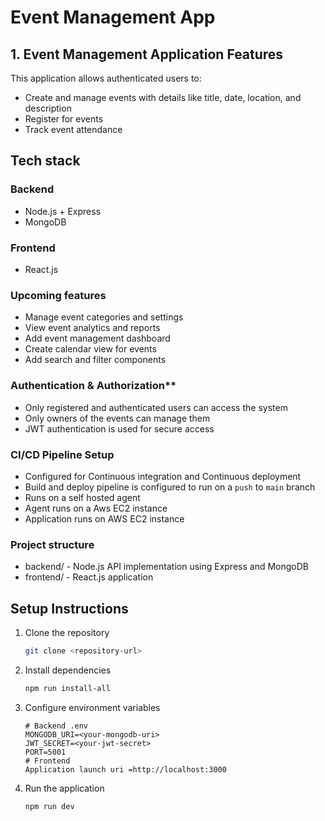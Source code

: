 # **Event Management App**

## **1. Event Management Application Features**

This application allows authenticated users to:

* Create and manage events with details like title, date, location, and description
* Register for events
* Track event attendance

## Tech stack

### Backend

* Node.js + Express
* MongoDB

### Frontend

* React.js

### Upcoming features

* Manage event categories and settings
* View event analytics and reports
* Add event management dashboard
* Create calendar view for events
* Add search and filter components

### Authentication & Authorization**

* Only registered and authenticated users can access the system
* Only owners of the events can manage them
* JWT authentication is used for secure access

### CI/CD Pipeline Setup

* Configured for Continuous integration and Continuous deployment
* Build and deploy pipeline is configured to run on a `push` to `main` branch
* Runs on a self hosted agent  
* Agent runs on a Aws EC2 instance
* Application runs on AWS EC2 instance

### Project structure

* backend/ - Node.js API implementation using Express and MongoDB
* frontend/ - React.js application

## **Setup Instructions**

1. Clone the repository

   ```bash
   git clone <repository-url>
   ```

2. Install dependencies

   ```bash
   npm run install-all
   ```

3. Configure environment variables

   ```
   # Backend .env
   MONGODB_URI=<your-mongodb-uri>
   JWT_SECRET=<your-jwt-secret>
   PORT=5001
   # Frontend 
   Application launch uri =http://localhost:3000
   ```

4. Run the application

    ```bash
    npm run dev
    ```
